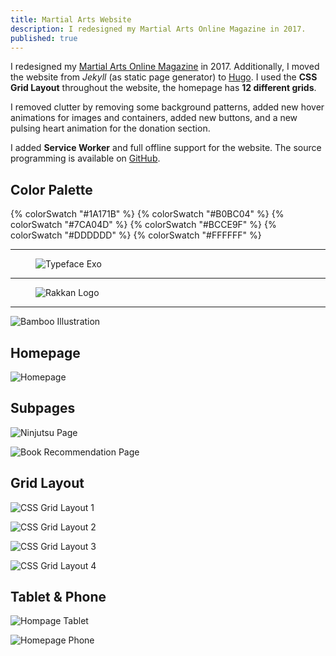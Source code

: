 ```yaml
---
title: Martial Arts Website
description: I redesigned my Martial Arts Online Magazine in 2017.
published: true
---
```


I redesigned my [Martial Arts Online Magazine](https://www.kogakure.de/) in 2017. Additionally, I moved the website from _Jekyll_ (as static page generator) to [Hugo](http://gohugo.io/). I used the **CSS Grid Layout** throughout the website, the homepage has **12 different grids**.

I removed clutter by removing some background patterns, added new hover animations for images and containers, added new buttons, and a new pulsing heart animation for the donation section.

I added **Service Worker** and full offline support for the website. The source programming is available on [GitHub](https://github.com/kogakure/website-hugo-kogakure.de).

## Color Palette

<div class="color-stack">
  {% colorSwatch "#1A171B" %}
  {% colorSwatch "#B0BC04" %}
  {% colorSwatch "#7CA04D" %}
  {% colorSwatch "#BCCE9F" %}
  {% colorSwatch "#DDDDDD" %}
  {% colorSwatch "#FFFFFF" %}
</div>

---

<figure class="light image-shadow">

![Typeface Exo](./images/kogakure-v8-typeface.svg)

</figure>

---

<figure class="light image-shadow">

![Rakkan Logo](./images/kogakure-v8-logo.svg)

</figure>

---

![Bamboo Illustration](./images/kogakure-v8-illustration.jpg)

## Homepage

![Homepage](./images/kogakure-v8-homepage.jpg)

## Subpages

<div class="projects-detail-medium">

![Ninjutsu Page](./images/kogakure-v8-ninjutsu.jpg)

![Book Recommendation Page](./images/kogakure-v8-recommendations.jpg)

</div>

## Grid Layout

<div class="projects-detail-medium">

![CSS Grid Layout 1](./images/kogakure-v8-css-grid-1.jpg)

![CSS Grid Layout 2](./images/kogakure-v8-css-grid-2.jpg)

![CSS Grid Layout 3](./images/kogakure-v8-css-grid-3.jpg)

![CSS Grid Layout 4](./images/kogakure-v8-css-grid-4.jpg)

</div>

## Tablet & Phone

<div class="projects-detail-medium">

![Hompage Tablet](./images/kogakure-v8-tablet.png)

![Homepage Phone](./images/kogakure-v8-phone.png)

</div>
